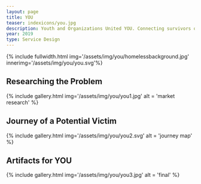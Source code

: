```yaml
---
layout: page
title: YOU
teaser: indexicons/you.jpg
description: Youth and Organizations United YOU. Connecting survivors of human trafficking to vital advocates.
year: 2019
type: Service Design
---
```

{% include fullwidth.html img='/assets/img/you/homelessbackground.jpg' innerimg='/assets/img/you/you.svg'%}
## Researching the Problem
{% include gallery.html img='/assets/img/you/you1.jpg' alt = 'market research' %}
## Journey of a Potential Victim
{% include gallery.html img='/assets/img/you/you2.svg' alt = 'journey map' %}
## Artifacts for YOU
{% include gallery.html img='/assets/img/you/you3.jpg' alt = 'final' %}